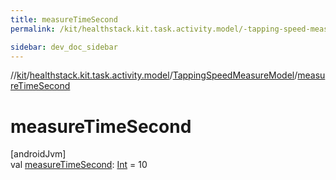 ```yaml
---
title: measureTimeSecond
permalink: /kit/healthstack.kit.task.activity.model/-tapping-speed-measure-model/measure-time-second.html

sidebar: dev_doc_sidebar
---
```

//[kit](../../../index.html)/[healthstack.kit.task.activity.model](../index.html)/[TappingSpeedMeasureModel](index.html)/[measureTimeSecond](measure-time-second.html)



# measureTimeSecond



[androidJvm]\
val [measureTimeSecond](measure-time-second.html): [Int](https://kotlinlang.org/api/latest/jvm/stdlib/kotlin/-int/index.html) = 10




